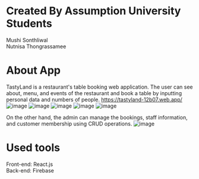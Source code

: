 # Created By Assumption University Students
Mushi Sonthliwal\
Nutnisa Thongrassamee

# About App
TastyLand is a restaurant's table booking web application. The user can see about, menu, and events of the restaurant and book a table by inputting personal data and numbers of people. https://tastyland-12b07.web.app/ 
![image](https://user-images.githubusercontent.com/74524497/113897031-b33f0c00-97f4-11eb-9e67-95ee98317b26.png)
![image](https://user-images.githubusercontent.com/74524497/153766113-faad81f2-4881-429c-bebc-613c7cd8d991.png)
![image](https://user-images.githubusercontent.com/74524497/153766136-c4473159-a1cc-401a-ad2f-62982dfee72f.png)
![image](https://user-images.githubusercontent.com/74524497/153766154-837aafc2-f51c-43cf-9923-1a3130bf291f.png)
![image](https://user-images.githubusercontent.com/74524497/153766172-70d460b9-29f7-4940-8486-fb4273f5384e.png)

On the other hand, the admin can manage the bookings, staff information, and customer membership using CRUD operations.
![image](https://user-images.githubusercontent.com/74524497/153805559-0cd94559-b389-45ca-bcd1-f4b7ba7fe090.png)

# Used tools
Front-end: React.js\
Back-end: Firebase

